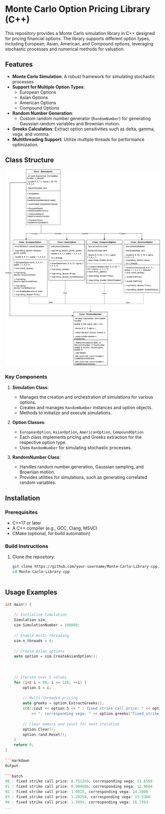 # Monte Carlo Option Pricing Library (C++)

This repository provides a Monte Carlo simulation library in C++ designed for pricing financial options. The library supports different option types, including European, Asian, American, and Compound options, leveraging stochastic processes and numerical methods for valuation.

## Features

- **Monte Carlo Simulation**: A robust framework for simulating stochastic processes.
- **Support for Multiple Option Types**:
  - European Options
  - Asian Options
  - American Options
  - Compound Options
- **Random Number Generation**:
  - Custom random number generator (`RandomNumber`) for generating Gaussian random variables and Brownian motion.
- **Greeks Calculation**: Extract option sensitivities such as delta, gamma, vega, and vomma.
- **Multithreading Support**: Utilize multiple threads for performance optimization.

## Class Structure

![Class Diagram](class_diagram.png)

### Key Components

1. **Simulation Class**:
   - Manages the creation and orchestration of simulations for various options.
   - Creates and manages `RandomNumber` instances and option objects.
   - Methods to initialize and execute simulations.

2. **Option Classes**:
   - `EuropeanOption`, `AsianOption`, `AmericanOption`, `CompoundOption`
   - Each class implements pricing and Greeks extraction for the respective option type.
   - Uses `RandomNumber` for simulating stochastic processes.

3. **RandomNumber Class**:
   - Handles random number generation, Gaussian sampling, and Brownian motion.
   - Provides utilities for simulations, such as generating correlated random variables.

## Installation

### Prerequisites
- C++17 or later
- A C++ compiler (e.g., GCC, Clang, MSVC)
- CMake (optional, for build automation)

### Build Instructions
1. Clone the repository:
   ```bash
   git clone https://github.com/your-username/Monte-Carlo-Library-cpp.git
   cd Monte-Carlo-Library-cpp



## Usage Examples

```cpp
int main() {
    
    // Initialize Simulation
    Simulation sim;
    sim.SimulationNumber = 100000;

    // Enable multi-threading
    sim.n_threads = 4;

    // Create Asian options
    auto option = sim.CreateAsianOption();



    // Iterate over S values
    for (int i = 90; i <= 110; ++i) {
        option.S = i;

        // Multi-threaded pricing
        auto greeks = option.ExtractGreeks();
        std::cout << option.S << " : fixed strike call price: " << option.prices["fixed_strike_call"]
            << ", corresponding vega: " << option.greeks["fixed_strike_call_vega"]<< std::endl;

        // Clear memory and reset for next iteration
        option.Clear();
        option.rand.Reset();
    }
    return 0;
}

```markdown
Output:

```batch
90 : fixed strike call price: 0.751269, corresponding vega: 11.6569
91 : fixed strike call price: 0.904686, corresponding vega: 12.9664
92 : fixed strike call price: 1.0815, corresponding vega: 14.2808
93 : fixed strike call price: 1.28258, corresponding vega: 15.5388
94 : fixed strike call price: 1.5093, corresponding vega: 16.7593
...
